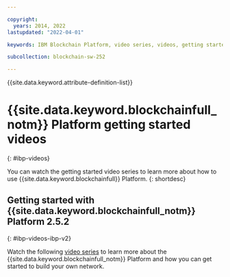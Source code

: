 ```yaml
---

copyright: 
  years: 2014, 2022
lastupdated: "2022-04-01"

keywords: IBM Blockchain Platform, video series, videos, getting started videos, demo videos

subcollection: blockchain-sw-252

---
```




{{site.data.keyword.attribute-definition-list}}

# {{site.data.keyword.blockchainfull_notm}} Platform getting started videos
{: #ibp-videos}

You can watch the getting started video series to learn more about how to use {{site.data.keyword.blockchainfull}} Platform.
{: shortdesc}

## Getting started with {{site.data.keyword.blockchainfull_notm}} Platform 2.5.2
{: #ibp-videos-ibp-v2}

Watch the following [video series]( http://ibm.biz/BlockchainPlatformSeries) to learn more about the {{site.data.keyword.blockchainfull_notm}} Platform and how you can get started to build your own network.

